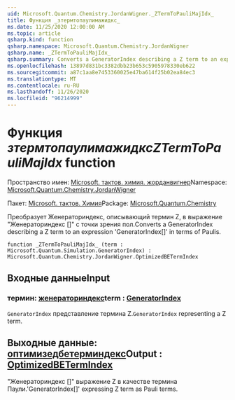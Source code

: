 ```yaml
---
uid: Microsoft.Quantum.Chemistry.JordanWigner._ZTermToPauliMajIdx_
title: Функция _зтермтопаулимажидкс_
ms.date: 11/25/2020 12:00:00 AM
ms.topic: article
qsharp.kind: function
qsharp.namespace: Microsoft.Quantum.Chemistry.JordanWigner
qsharp.name: _ZTermToPauliMajIdx_
qsharp.summary: Converts a GeneratorIndex describing a Z term to an expression 'GeneratorIndex[]' in terms of Paulis.
ms.openlocfilehash: 13897d831bc3382dbb23b653c5905978330eb622
ms.sourcegitcommit: a87c1aa8e7453360025e47ba614f25b02ea84ec3
ms.translationtype: MT
ms.contentlocale: ru-RU
ms.lasthandoff: 11/26/2020
ms.locfileid: "96214999"
---
```

# <a name="_ztermtopaulimajidx_-function"></a><span data-ttu-id="551dc-102">Функция _зтермтопаулимажидкс_</span><span class="sxs-lookup"><span data-stu-id="551dc-102">_ZTermToPauliMajIdx_ function</span></span>

<span data-ttu-id="551dc-103">Пространство имен: [Microsoft. тактов. химия. жорданвигнер](xref:Microsoft.Quantum.Chemistry.JordanWigner)</span><span class="sxs-lookup"><span data-stu-id="551dc-103">Namespace: [Microsoft.Quantum.Chemistry.JordanWigner](xref:Microsoft.Quantum.Chemistry.JordanWigner)</span></span>

<span data-ttu-id="551dc-104">Пакет: [Microsoft. тактов. Химия](https://nuget.org/packages/Microsoft.Quantum.Chemistry)</span><span class="sxs-lookup"><span data-stu-id="551dc-104">Package: [Microsoft.Quantum.Chemistry](https://nuget.org/packages/Microsoft.Quantum.Chemistry)</span></span>


<span data-ttu-id="551dc-105">Преобразует Женераториндекс, описывающий термин Z, в выражение "Женераториндекс []" с точки зрения пол.</span><span class="sxs-lookup"><span data-stu-id="551dc-105">Converts a GeneratorIndex describing a Z term to an expression 'GeneratorIndex[]' in terms of Paulis.</span></span>

```qsharp
function _ZTermToPauliMajIdx_ (term : Microsoft.Quantum.Simulation.GeneratorIndex) : Microsoft.Quantum.Chemistry.JordanWigner.OptimizedBETermIndex
```


## <a name="input"></a><span data-ttu-id="551dc-106">Входные данные</span><span class="sxs-lookup"><span data-stu-id="551dc-106">Input</span></span>

### <a name="term--generatorindex"></a><span data-ttu-id="551dc-107">термин: [женераториндекс](xref:Microsoft.Quantum.Simulation.GeneratorIndex)</span><span class="sxs-lookup"><span data-stu-id="551dc-107">term : [GeneratorIndex](xref:Microsoft.Quantum.Simulation.GeneratorIndex)</span></span>

<span data-ttu-id="551dc-108">`GeneratorIndex` представление термина Z.</span><span class="sxs-lookup"><span data-stu-id="551dc-108">`GeneratorIndex` representing a Z term.</span></span>



## <a name="output--optimizedbetermindex"></a><span data-ttu-id="551dc-109">Выходные данные: [оптимизедбетерминдекс](xref:Microsoft.Quantum.Chemistry.JordanWigner.OptimizedBETermIndex)</span><span class="sxs-lookup"><span data-stu-id="551dc-109">Output : [OptimizedBETermIndex](xref:Microsoft.Quantum.Chemistry.JordanWigner.OptimizedBETermIndex)</span></span>

<span data-ttu-id="551dc-110">"Женераториндекс []" выражение Z в качестве термина Паули.</span><span class="sxs-lookup"><span data-stu-id="551dc-110">'GeneratorIndex[]' expressing Z term as Pauli terms.</span></span>